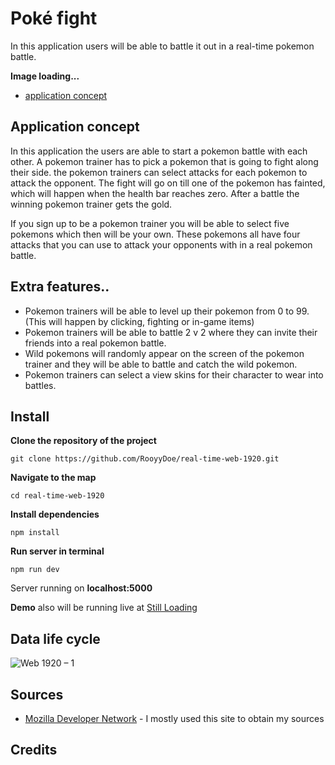 #  Poké fight

In this application users will be able to battle it out in a real-time pokemon battle.

**Image loading...**

- [application concept](#application-concept)

## Application concept

In this application the users are able to start a pokemon battle with each other. A pokemon trainer has to pick a pokemon that is going to fight along their side. the pokemon trainers can select attacks for each pokemon to attack the opponent. The fight will go on till one of the pokemon has fainted, which will happen when the health bar reaches zero. After a battle the winning pokemon trainer gets the gold.

If you sign up to be a pokemon trainer you will be able to select five pokemons which then will be your own. These pokemons all have four attacks that you can use to attack your opponents with in a real pokemon battle. 

## Extra features..

- Pokemon trainers will be able to level up their pokemon from 0 to 99. (This will happen by clicking, fighting or in-game items)
- Pokemon trainers will be able to battle 2 v 2 where they can invite their friends into a real pokemon battle.
- Wild pokemons will randomly appear on the screen of the pokemon trainer and they will be able to battle and catch the wild pokemon.
- Pokemon trainers can select a view skins for their character to wear into battles.


## Install

**Clone the repository of the project**

```
git clone https://github.com/RooyyDoe/real-time-web-1920.git
```

**Navigate to the map**

```
cd real-time-web-1920
```

**Install dependencies**

```
npm install 
```

**Run server in terminal**

```
npm run dev
```

Server running on **localhost:5000**

**Demo** also will be running live at [Still Loading]()

## Data life cycle

![Web 1920 – 1](https://user-images.githubusercontent.com/40355914/79583007-d5fc8000-80cc-11ea-8114-e9bb06cb2de8.png)

## Sources

* [Mozilla Developer Network](https://developer.mozilla.org/en-US/) - I mostly used this site to obtain my sources

## Credits

